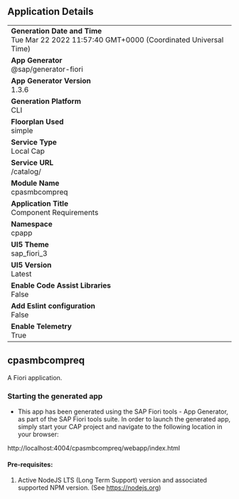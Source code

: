 ## Application Details
|               |
| ------------- |
|**Generation Date and Time**<br>Tue Mar 22 2022 11:57:40 GMT+0000 (Coordinated Universal Time)|
|**App Generator**<br>@sap/generator-fiori|
|**App Generator Version**<br>1.3.6|
|**Generation Platform**<br>CLI|
|**Floorplan Used**<br>simple|
|**Service Type**<br>Local Cap|
|**Service URL**<br>/catalog/
|**Module Name**<br>cpasmbcompreq|
|**Application Title**<br>Component Requirements|
|**Namespace**<br>cpapp|
|**UI5 Theme**<br>sap_fiori_3|
|**UI5 Version**<br>Latest|
|**Enable Code Assist Libraries**<br>False|
|**Add Eslint configuration**<br>False|
|**Enable Telemetry**<br>True|

## cpasmbcompreq

A Fiori application.

### Starting the generated app

-   This app has been generated using the SAP Fiori tools - App Generator, as part of the SAP Fiori tools suite.  In order to launch the generated app, simply start your CAP project and navigate to the following location in your browser:

http://localhost:4004/cpasmbcompreq/webapp/index.html

#### Pre-requisites:

1. Active NodeJS LTS (Long Term Support) version and associated supported NPM version.  (See https://nodejs.org)


